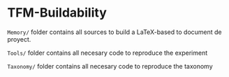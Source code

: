 # TFM-Buildability

```Memory/``` folder contains all sources to build a LaTeX-based to document de proyect.

```Tools/``` folder contains all necesary code to reproduce the experiment

```Taxonomy/``` folder contains all necesary code to reproduce the taxonomy

